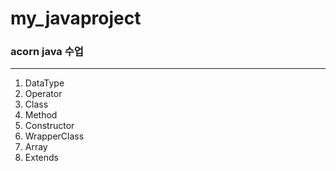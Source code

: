 # my_javaproject
### acorn java 수업
---
1. DataType
1. Operator
1. Class
1. Method
1. Constructor
1. WrapperClass
1. Array
1. Extends
